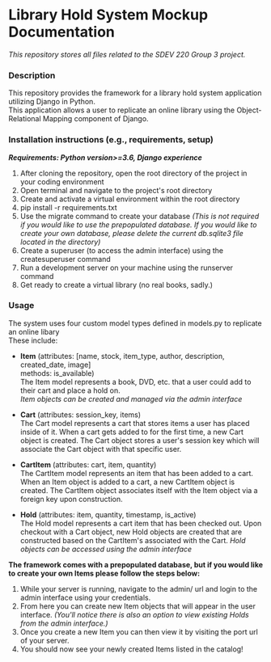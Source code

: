 # Library Hold System Mockup Documentation
_This repository stores all files related to the SDEV 220 Group 3 project._


### Description
This repository provides the framework for a library hold system application utilizing Django in Python.  
This application allows a user to replicate an online library using the Object-Relational Mapping component of Django.


### Installation instructions (e.g., requirements, setup)
*__Requirements: Python version>=3.6, Django experience__*
1. After cloning the repository, open the root directory of the project in your coding environment
2. Open terminal and navigate to the project's root directory
3. Create and activate a virtual environment within the root directory
4. pip install -r requirements.txt
5. Use the migrate command to create your database _(This is not required if you would like to use the prepopulated database. If you would like to create your own database, please delete the current db.sqlite3 file located in the directory)_
6. Create a superuser (to access the admin interface) using the createsuperuser command
7. Run a development server on your machine using the runserver command
8. Get ready to create a virtual library (no real books, sadly.)


### Usage
The system uses four custom model types defined in models.py to replicate an online libary  
These include: 


- __Item__ (attributes: [name, stock, item_type, author, description, created_date, image]  
        methods: is_available)  
The Item model represents a book, DVD, etc. that a user could add to their cart and place a hold on.  
_Item objects can be created and managed via the admin interface_


- __Cart__ (attributes: session_key, items)  
The Cart model represents a cart that stores items a user has placed inside of it. When a cart gets added to for the first time, a new Cart object is created. The Cart object stores a user's session key which will associate the Cart object with that specific user.  


- __CartItem__ (attributes: cart, item, quantity)  
The CartItem model represents an item that has been added to a cart. When an Item object is added to a cart, a new CartItem object is created. The CartItem object associates itself with the Item object via a foreign key upon construction.  


- __Hold__ (attributes: item, quantity, timestamp, is_active)  
The Hold model represents a cart item that has been checked out. Upon checkout with a Cart object, new Hold objects are created that are constructed based on the CartItem's associated with the Cart.
_Hold objects can be accessed using the admin interface_

__The framework comes with a prepopulated database, but if you would like to create your own Items please follow the steps below:__  
  
1. While your server is running, navigate to the admin/ url and login to the admin interface using your credentials.
2. From here you can create new Item objects that will appear in the user interface.
_(You'll notice there is also an option to view existing Holds from the admin interface.)_
3. Once you create a new Item you can then view it by visiting the port url of your server.
4. You should now see your newly created Items listed in the catalog!
